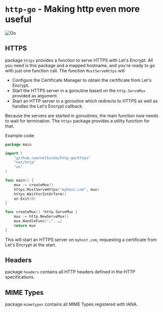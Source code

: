 # `http-go` - Making http even more useful

![Go](https://github.com/nelkinda/http-go/workflows/Go/badge.svg)

## HTTPS
package `https` provides a function to serve HTTPS with Let's Encrypt.
All you need is this package and a mapped hostname, and you're ready to go with just one function call.
The function `MustServeHttps` will
* Configure the Certificate Manager to obtain the certificate from Let's Encrypt.
* Start the HTTPS server in a goroutine based on the `http.ServeMux` provided as argument.
* Start an HTTP server in a goroutine which redirects to HTTPS as well as handles the Let's Encrypt callback.

Because the servers are started in goroutines, the main function now needs to wait for termination.
The `https` package provides a utility function for that.

Example code:
```go
package main

import (
	"github.com/nelkinda/http-go/https"
	"net/http"
	"os"
)

func main() {
	mux := createMux()
	https.MustServeHttps("myhost.com", mux)
	https.WaitForIntOrTerm()
	os.Exit(0)
}

func createMux() *http.ServeMux {
	mux := http.NewServeMux()
	mux.HandleFunc("…", …)
	return mux
}
```

This will start an HTTPS server on `myhost.com`, requesting a certificate from Let's Encrypt at the start.

## Headers
package `headers` contains all HTTP headers defined in the HTTP specifications.

## MIME Types
package `mimetypes` contains all MIME Types registered with IANA.
